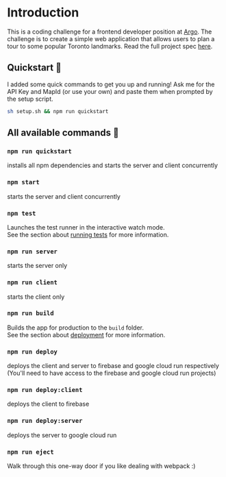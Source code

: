 # Introduction

This is a coding challenge for a frontend developer position at [Argo](https://www.rideargo.com/). The challenge is to create a simple web application that allows users to plan a tour to some popular Toronto landmarks. Read the full project spec [here](https://github.com/wu-jeffrey/tour-to/wiki/0-Project-Specifications).

## Quickstart 🚀
I added some quick commands to get you up and running!
Ask me for the API Key and MapId (or use your own) and paste them when prompted by the setup script.
```bash
sh setup.sh && npm run quickstart
```

## All available commands 📜
### `npm run quickstart`
installs all npm dependencies and starts the server and client concurrently

### `npm start`
starts the server and client concurrently

### `npm test`
Launches the test runner in the interactive watch mode.\
See the section about [running tests](https://facebook.github.io/create-react-app/docs/running-tests) for more information.

### `npm run server`
starts the server only

### `npm run client`
starts the client only

### `npm run build`
Builds the app for production to the `build` folder.\
See the section about [deployment](https://facebook.github.io/create-react-app/docs/deployment) for more information.

### `npm run deploy`
deploys the client and server to firebase and google cloud run respectively (You'll need to have access to the firebase and google cloud run projects)

### `npm run deploy:client`
deploys the client to firebase

### `npm run deploy:server`
deploys the server to google cloud run

### `npm run eject`
Walk through this one-way door if you like dealing with webpack :)

